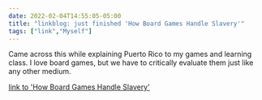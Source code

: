 ```yaml
---
date: 2022-02-04T14:55:05-05:00
title: "linkblog: just finished 'How Board Games Handle Slavery'"
tags: ["link","Myself"]
---
```

Came across this while explaining Puerto Rico to my games and learning class. I love board games, but we have to critically evaluate them just like any other medium.
 
[link to 'How Board Games Handle Slavery'](https://www.vice.com/en/article/vvj39m/how-board-games-handle-slavery)
